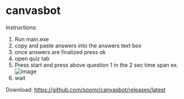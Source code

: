 # canvasbot

Instructions:
1.  Run main.exe
2.  copy and paste answers into the answers text box
3.  once answers are finalized press ok
4.  open quiz tab
5.  Press start and press above question 1 in the 2 sec time span
ex.![image](https://user-images.githubusercontent.com/52680308/113430046-7c599800-93a7-11eb-8f35-088b1e8ca4a3.png)
6. wait

Download:
https://github.com/soomr/canvasbot/releases/latest

